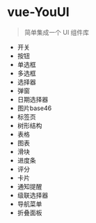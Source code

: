 # vue-YouUI

> 简单集成一个 UI 组件库

* 开关
* 按钮
* 单选框
* 多选框
* 选择器
* 弹窗
* 日期选择器
* 图片base46
* 标签页
* 树形结构
* 表格
* 图表
* 滑块
* 进度条
* 评分
* 卡片
* 通知提醒
* 级联选择器
* 导航菜单
* 折叠面板
